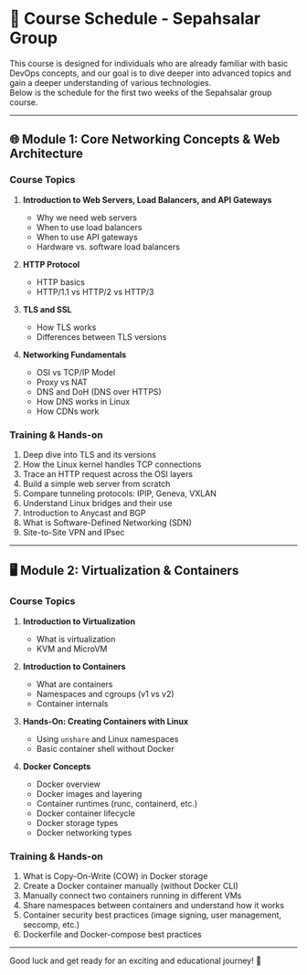 # 📅 Course Schedule - Sepahsalar Group

This course is designed for individuals who are already familiar with basic DevOps concepts, and our goal is to dive deeper into advanced topics and gain a deeper understanding of various technologies.  
Below is the schedule for the first two weeks of the Sepahsalar group course.

---

## 🌐 Module 1: Core Networking Concepts & Web Architecture
### **Course Topics**
1. **Introduction to Web Servers, Load Balancers, and API Gateways**
   - Why we need web servers
   - When to use load balancers
   - When to use API gateways
   - Hardware vs. software load balancers

2. **HTTP Protocol**
   - HTTP basics
   - HTTP/1.1 vs HTTP/2 vs HTTP/3

3. **TLS and SSL**
   - How TLS works
   - Differences between TLS versions

4. **Networking Fundamentals**
   - OSI vs TCP/IP Model
   - Proxy vs NAT
   - DNS and DoH (DNS over HTTPS)
   - How DNS works in Linux
   - How CDNs work

### **Training & Hands-on**
1. Deep dive into TLS and its versions
2. How the Linux kernel handles TCP connections
3. Trace an HTTP request across the OSI layers
4. Build a simple web server from scratch
5. Compare tunneling protocols: IPIP, Geneva, VXLAN
6. Understand Linux bridges and their use
7. Introduction to Anycast and BGP
8. What is Software-Defined Networking (SDN)
9. Site-to-Site VPN and IPsec

---
## 🖥️ Module 2: Virtualization & Containers
### **Course Topics**

1. **Introduction to Virtualization**
   - What is virtualization
   - KVM and MicroVM

2. **Introduction to Containers**
   - What are containers
   - Namespaces and cgroups (v1 vs v2)
   - Container internals

3. **Hands-On: Creating Containers with Linux**
   - Using `unshare` and Linux namespaces
   - Basic container shell without Docker

4. **Docker Concepts**
   - Docker overview
   - Docker images and layering
   - Container runtimes (runc, containerd, etc.)
   - Docker container lifecycle
   - Docker storage types
   - Docker networking types

### **Training & Hands-on**
1. What is Copy-On-Write (COW) in Docker storage
2. Create a Docker container manually (without Docker CLI)
3. Manually connect two containers running in different VMs
4. Share namespaces between containers and understand how it works
5. Container security best practices (image signing, user management, seccomp, etc.)
6. Dockerfile and Docker-compose best practices

---

Good luck and get ready for an exciting and educational journey! 🚀
